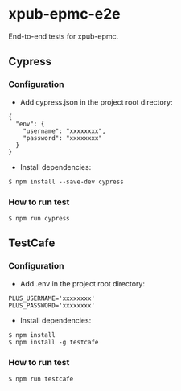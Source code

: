 # xpub-epmc-e2e

End-to-end tests for xpub-epmc.

## Cypress

### Configuration

* Add cypress.json in the project root directory:

```
{
  "env": {
    "username": "xxxxxxxx",
    "password": "xxxxxxxx"
  }
}
```

* Install dependencies:

```
$ npm install --save-dev cypress
```

### How to run test

```
$ npm run cypress
```

## TestCafe
### Configuration

* Add .env in the project root directory:

```
PLUS_USERNAME='xxxxxxxx'
PLUS_PASSWORD='xxxxxxxx'
```

* Install dependencies:

```
$ npm install
$ npm install -g testcafe
```

### How to run test

```
$ npm run testcafe
```
